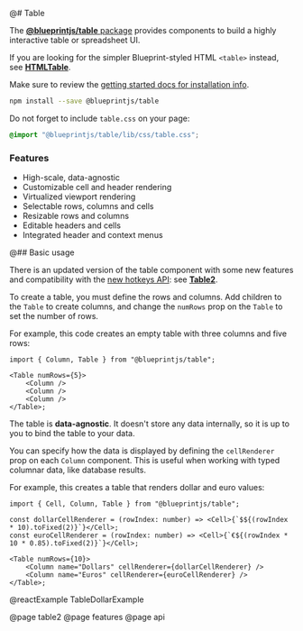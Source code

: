 @# Table

The [**@blueprintjs/table** package](https://www.npmjs.com/package/@blueprintjs/table) provides components
to build a highly interactive table or spreadsheet UI.

<div class="@ns-callout @ns-large @ns-intent-primary @ns-icon-info-sign">

If you are looking for the simpler Blueprint-styled HTML `<table>` instead, see
[**HTMLTable**](#core/components/html-table).

</div>

Make sure to review the [getting started docs for installation info](#blueprint/getting-started).

```sh
npm install --save @blueprintjs/table
```

Do not forget to include `table.css` on your page:

```scss
@import "@blueprintjs/table/lib/css/table.css";
```

### Features

-   High-scale, data-agnostic
-   Customizable cell and header rendering
-   Virtualized viewport rendering
-   Selectable rows, columns and cells
-   Resizable rows and columns
-   Editable headers and cells
-   Integrated header and context menus

@## Basic usage

<div class="@ns-callout @ns-large @ns-intent-success @ns-icon-star">

There is an updated version of the table component with some new features and compatibility with the
[new hotkeys API](#core/components/hotkeys-target2): see [**Table2**](#table/table2).

</div>

To create a table, you must define the rows and columns. Add children to the `Table` to create columns,
and change the `numRows` prop on the `Table` to set the number of rows.

For example, this code creates an empty table with three columns and five rows:

```tsx
import { Column, Table } from "@blueprintjs/table";

<Table numRows={5}>
    <Column />
    <Column />
    <Column />
</Table>;
```

The table is **data-agnostic**. It doesn't store any data internally, so it is up to you to bind the table to your data.

You can specify how the data is displayed by defining the `cellRenderer` prop on each `Column` component.
This is useful when working with typed columnar data, like database results.

For example, this creates a table that renders dollar and euro values:

```tsx
import { Cell, Column, Table } from "@blueprintjs/table";

const dollarCellRenderer = (rowIndex: number) => <Cell>{`$${(rowIndex * 10).toFixed(2)}`}</Cell>;
const euroCellRenderer = (rowIndex: number) => <Cell>{`€${(rowIndex * 10 * 0.85).toFixed(2)}`}</Cell>;

<Table numRows={10}>
    <Column name="Dollars" cellRenderer={dollarCellRenderer} />
    <Column name="Euros" cellRenderer={euroCellRenderer} />
</Table>;
```

@reactExample TableDollarExample

@page table2
@page features
@page api
